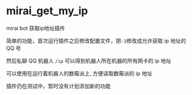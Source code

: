 # mirai_get_my_ip

mirai bot 获取ip地址插件

简单的功能，首次运行插件之后修改配置文件，把`-1`修改成允许获取 ip 地址的 QQ 号

然后私聊 QQ 机器人 `/ip` 可以得到机器人所在机器的所有网卡的 ip 地址

可以使用在运行着机器人的数莓派上, 方便读取数莓派的 ip 地址

插件仍在测试中，暂时没有计划添加新的功能